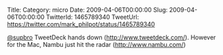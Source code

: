 Title: 
Category: micro
Date: 2009-04-06T00:00:00
Slug: 2009-04-06T00:00:00
TwitterId: 1465789340
TweetUrl: https://twitter.com/mark_philpot/status/1465789340

[@supbro](https://twitter.com/supbro) TweetDeck hands down (http://www.tweetdeck.com/).  However for the Mac, Nambu just hit the radar (http://www.nambu.com/)